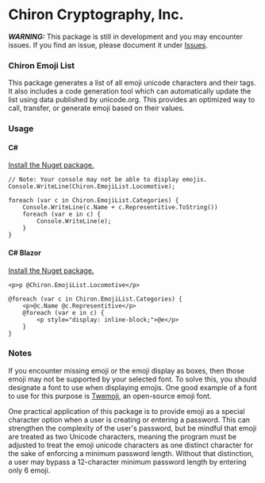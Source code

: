 # Chiron Cryptography, Inc.

_**WARNING:**_ This package is still in development and you may encounter issues. If you find an issue, please document it under [Issues](https://github.com/ChironCryptography/Chiron-Emoji-List/issues).

### Chiron Emoji List
This package generates a list of all emoji unicode characters and their tags. It also includes a code generation tool which can automatically update the list using data published by unicode.org. This provides an optimized way to call, transfer, or generate emoji based on their values.

### Usage
#### C#
[Install the Nuget package.](https://www.nuget.org/packages/Chiron.EmojiList/)

```
// Note: Your console may not be able to display emojis.
Console.WriteLine(Chiron.EmojiList.Locomotive);

foreach (var c in Chiron.EmojiList.Categories) {
    Console.WriteLine(c.Name + c.Representitive.ToString())
    foreach (var e in c) {
        Console.WriteLine(e);
    }
}
```

#### C# Blazor
[Install the Nuget package.](https://www.nuget.org/packages/Chiron.EmojiList/)

```
<p>p @Chiron.EmojiList.Locomotive</p>

@foreach (var c in Chiron.EmojiList.Categories) {
    <p>@c.Name @c.Representitive</p>
    @foreach (var e in c) {
        <p style="display: inline-block;">@e</p>
    }
}
```

### Notes
If you encounter missing emoji or the emoji display as boxes, then those emoji may not be supported by your selected font. To solve this, you should designate a font to use when displaying emojis. One good example of a font to use for this purpose is [Twemoji](https://twemoji.twitter.com/), an open-source emoji font.

One practical application of this package is to provide emoji as a special character option when a user is creating or entering a password. This can strengthen the complexity of the user's password, but be mindful that emoji are treated as two Unicode characters, meaning the program must be adjusted to treat the emoji unicode characters as one distinct character for the sake of enforcing a minimum password length. Without that distinction, a user may bypass a 12-character minimum password length by entering only 6 emoji.
